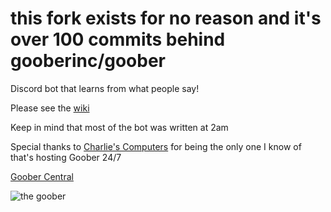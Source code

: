 # this fork exists for no reason and it's over 100 commits behind gooberinc/goober

Discord bot that learns from what people say!

Please see the [wiki](https://wiki.goober.whatdidyouexpect.eu)

Keep in mind that most of the bot was written at 2am


Special thanks to [Charlie's Computers](https://github.com/PowerPCFan) for being the only one I know of that's hosting Goober 24/7

[Goober Central](https://github.com/whatdidyouexpect/goober-central)

![the goober](https://goober.whatdidyouexpect.eu/imgs/goobs/goobs.png)
